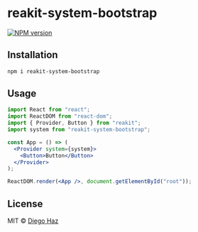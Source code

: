 # reakit-system-bootstrap

<a href="https://npmjs.org/package/reakit-system-bootstrap"><img alt="NPM version" src="https://img.shields.io/npm/v/reakit-system-bootstrap.svg?style=flat-square" /></a>

## Installation

```sh
npm i reakit-system-bootstrap
```

## Usage

```jsx
import React from "react";
import ReactDOM from "react-dom";
import { Provider, Button } from "reakit";
import system from "reakit-system-bootstrap";

const App = () => (
  <Provider system={system}>
    <Button>Button</Button>
  </Provider>
);

ReactDOM.render(<App />, document.getElementById("root"));
```

## License

MIT © [Diego Haz](https://github.com/diegohaz)
